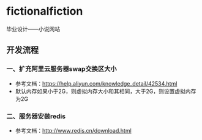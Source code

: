 # fictionalfiction
毕业设计——小说网站

## 开发流程
### 一、扩充阿里云服务器swap交换区大小

* 参考文档：https://help.aliyun.com/knowledge_detail/42534.html
* 默认内存如果小于2G，则虚拟内存大小和其相同，大于2G，则设置虚拟内存为2G

### 二、服务器安装redis

* 参考文档：http://www.redis.cn/download.html
